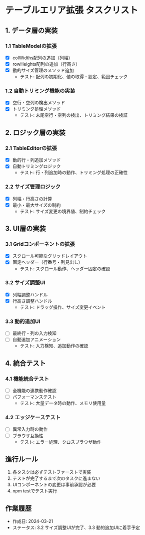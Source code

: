 # テーブルエリア拡張 タスクリスト

## 1. データ層の実装

### 1.1 TableModelの拡張
- [x] colWidths配列の追加（列幅）
- [x] rowHeights配列の追加（行高さ）
- [x] 動的サイズ管理のメソッド追加
  - テスト: 配列の初期化、値の取得・設定、範囲チェック

### 1.2 自動トリミング機能の実装
- [x] 空行・空列の検出メソッド
- [x] トリミング処理メソッド
  - テスト: 末尾空行・空列の検出、トリミング結果の検証

## 2. ロジック層の実装

### 2.1 TableEditorの拡張
- [x] 動的行・列追加メソッド
- [x] 自動トリミングロジック
  - テスト: 行・列追加時の動作、トリミング処理の正確性

### 2.2 サイズ管理ロジック
- [x] 列幅・行高さの計算
- [x] 最小・最大サイズの制約
  - テスト: サイズ変更の境界値、制約チェック

## 3. UI層の実装

### 3.1 Gridコンポーネントの拡張
- [x] スクロール可能なグリッドレイアウト
- [x] 固定ヘッダー（行番号・列見出し）
  - テスト: スクロール動作、ヘッダー固定の確認

### 3.2 サイズ調整UI
- [x] 列幅調整ハンドル
- [x] 行高さ調整ハンドル
  - テスト: ドラッグ操作、サイズ変更イベント

### 3.3 動的追加UI
- [ ] 最終行・列の入力検知
- [ ] 自動追加アニメーション
  - テスト: 入力検知、追加動作の確認

## 4. 統合テスト

### 4.1 機能統合テスト
- [ ] 全機能の連携動作確認
- [ ] パフォーマンステスト
  - テスト: 大量データ時の動作、メモリ使用量

### 4.2 エッジケーステスト
- [ ] 異常入力時の動作
- [ ] ブラウザ互換性
  - テスト: エラー処理、クロスブラウザ動作

## 進行ルール

1. 各タスクは必ずテストファーストで実装
2. テストが完了するまで次のタスクに進まない
3. UIコンポーネントの変更は事前承認が必要
4. npm testでテスト実行

## 作業履歴

- 作成日: 2024-03-21
- ステータス: 3.2 サイズ調整UIが完了、3.3 動的追加UIに着手予定 